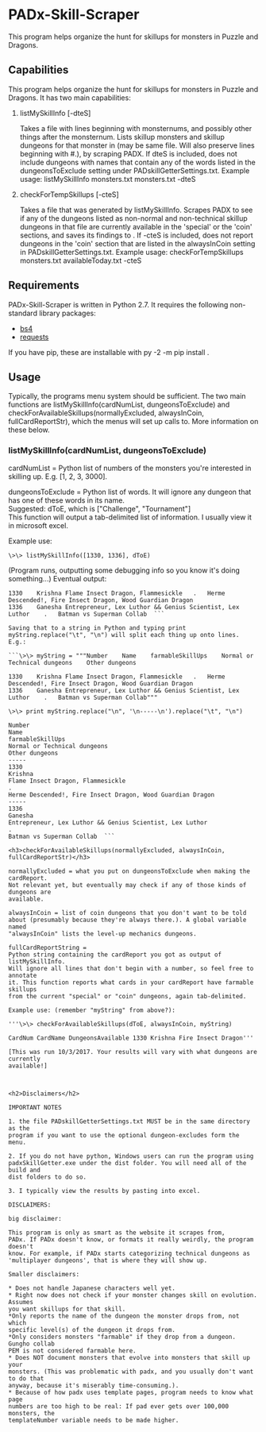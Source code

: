 # PADx-Skill-Scraper
This program helps organize the hunt for skillups for monsters in Puzzle and
Dragons.



<h2>Capabilities</h2>

This program helps organize the hunt for skillups for monsters in Puzzle and
Dragons. It has two main capabilities:

1. listMySkillInfo <inputFile> <outputFile> [-dteS]

    Takes a file <inputFile> with lines beginning with monsternums, and
    possibly other things after the monsternum. Lists skillup monsters and 
    skillup dungeons for that monster in <outputFile> (may be same file. 
    Will also preserve lines beginning with #.), by scraping PADX. 
    If dteS is included, does not include dungeons with names that contain any
	of the words listed in the dungeonsToExclude setting under 
    PADskillGetterSettings.txt.  Example usage:
       listMySkillInfo monsters.txt monsters.txt -dteS
	   
2. checkForTempSkillups <skillInfoInputFile> <outputFile> [-cteS]

    Takes a file <skillInfoInputFile> that was generated by listMySkillInfo.
    Scrapes PADX to see if any of the dungeons listed as non-normal and 
	non-technical skillup dungeons in that file are currently available 
	in the 'special' or the 'coin' sections, and saves its findings to 
	<outputFile>. If -cteS is included, does not report dungeons in 
	the 'coin' section that are listed in the alwaysInCoin setting in 
    PADskillGetterSettings.txt. Example usage:
       checkForTempSkillups monsters.txt availableToday.txt -cteS

	   
<h2>Requirements</h2>

PADx-Skill-Scraper is written in Python 2.7. It requires the following non-standard
library packages: 
* [bs4](https://www.crummy.com/software/BeautifulSoup/bs4/doc/)
* [requests](https://pypi.python.org/pypi/requests)

If you have pip, these are installable with py -2 -m pip install <packagename>.

<h2>Usage</h2>

Typically, the programs menu system should be sufficient. The two main functions
are listMySkillInfo(cardNumList, dungeonsToExclude) and
checkForAvailableSkillups(normallyExcluded, alwaysInCoin, fullCardReportStr),
which the menus will set up calls to. More information on these below.

<h3> listMySkillInfo(cardNumList, dungeonsToExclude) </h3>

cardNumList = Python list of numbers of the monsters you're interested in
skilling up. E.g. [1, 2, 3, 3000].

dungeonsToExclude = Python list of words. It will ignore any dungeon that has
one of these words in its name.  
    Suggested: dToE, which is ["Challenge", "Tournament"]  
This function will output a tab-delimited list of information. I
usually view it in microsoft excel.

Example use:

```\>\> listMySkillInfo([1330, 1336], dToE)```

(Program runs, outputting some debugging info so you know it's doing
something...) Eventual output:

```Number	Name	farmableSkillUps	Normal or Technical dungeons	Other dungeons  
1330	Krishna	Flame Insect Dragon, Flammesickle	.	Herme Descended!, Fire Insect Dragon, Wood Guardian Dragon  
1336	Ganesha	Entrepreneur, Lex Luthor && Genius Scientist, Lex Luthor	.	Batman vs Superman Collab  ```

Saving that to a string in Python and typing print myString.replace("\t", "\n") will split each thing up onto lines. E.g.:

```\>\> myString = """Number	Name	farmableSkillUps	Normal or Technical dungeons	Other dungeons  

1330	Krishna	Flame Insect Dragon, Flammesickle	.	Herme Descended!, Fire Insect Dragon, Wood Guardian Dragon  
1336	Ganesha	Entrepreneur, Lex Luthor && Genius Scientist, Lex Luthor	.	Batman vs Superman Collab"""  

\>\> print myString.replace("\n", '\n-----\n').replace("\t", "\n")

Number
Name  
farmableSkillUps  
Normal or Technical dungeons  
Other dungeons  
-----  
1330  
Krishna  
Flame Insect Dragon, Flammesickle  
.  
Herme Descended!, Fire Insect Dragon, Wood Guardian Dragon  
-----  
1336  
Ganesha  
Entrepreneur, Lex Luthor && Genius Scientist, Lex Luthor  
.  
Batman vs Superman Collab  ```

<h3>checkForAvailableSkillups(normallyExcluded, alwaysInCoin, fullCardReportStr)</h3>

normallyExcluded = what you put on dungeonsToExclude when making the cardReport.
Not relevant yet, but eventually may check if any of those kinds of dungeons are
available.  

alwaysInCoin = list of coin dungeons that you don't want to be told
about (presumably because they're always there.). A global variable named
"alwaysInCoin" lists the level-up mechanics dungeons. 

fullCardReportString =
Python string containing the cardReport you got as output of listMySkillInfo.
Will ignore all lines that don't begin with a number, so feel free to annotate
it. This function reports what cards in your cardReport have farmable skillups
from the current "special" or "coin" dungeons, again tab-delimited.

Example use: (remember "myString" from above?):

'''\>\> checkForAvailableSkillups(dToE, alwaysInCoin, myString)

CardNum CardName DungeonsAvailable 1330 Krishna Fire Insect Dragon'''

[This was run 10/3/2017. Your results will vary with what dungeons are currently
available!]



<h2>Disclaimers</h2>

IMPORTANT NOTES

1. the file PADskillGetterSettings.txt MUST be in the same directory as the
program if you want to use the optional dungeon-excludes form the menu. 

2. If you do not have python, Windows users can run the program using
padxSkillGetter.exe under the dist folder. You will need all of the build and
dist folders to do so.

3. I typically view the results by pasting into excel.

DISCLAIMERS:

big disclaimer: 

This program is only as smart as the website it scrapes from,
PADx. If PADx doesn't know, or formats it really weirdly, the program doesn't
know. For example, if PADx starts categorizing technical dungeons as
'multiplayer dungeons', that is where they will show up.

Smaller disclaimers:

* Does not handle Japanese characters well yet.
* Right now does not check if your monster changes skill on evolution. Assumes
you want skillups for that skill.
*Only reports the name of the dungeon the monster drops from, not which
specific level(s) of the dungeon it drops from.
*Only considers monsters "farmable" if they drop from a dungeon. Gungho collab
PEM is not considered farmable here.
* Does NOT document monsters that evolve into monsters that skill up your
monsters. (This was problematic with padx, and you usually don't want to do that
anyway, because it's miserably time-consuming.).
* Because of how padx uses template pages, program needs to know what page
numbers are too high to be real: If pad ever gets over 100,000 monsters, the
templateNumber variable needs to be made higher.


